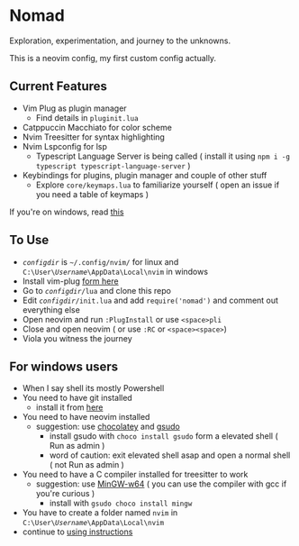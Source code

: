 # Nomad
Exploration, experimentation, and journey to the unknowns.

This is a neovim config, my first custom config actually.

## Current Features
- Vim Plug as plugin manager
    - Find details in `pluginit.lua`
- Catppuccin Macchiato for color scheme
- Nvim Treesitter for syntax highlighting
- Nvim Lspconfig for lsp
    - Typescript Language Server is being called ( install it using `npm i -g typescript typescript-language-server` )
- Keybindings for plugins, plugin manager and couple of other stuff
    - Explore `core/keymaps.lua` to familiarize yourself ( open an issue if you need a table of keymaps )

If you're on windows, read [this](#for-windows-users)

## To Use
- *`configdir`* is `~/.config/nvim/` for linux and <code>C:\User\\<i>Username</i>\AppData\Local\nvim</code> in windows
- Install vim-plug [form here](https://github.com/junegunn/vim-plug)
- Go to <code><i>configdir</i>/lua</code> and clone this repo
- Edit <code><i>configdir</i>/init.lua</code> and add `require('nomad')` and comment out everything else
- Open neovim and run `:PlugInstall` or use `<space>pli`
- Close and open neovim ( or use `:RC` or `<space><space>`)
- Viola you witness the journey

## For windows users
- When I say shell its mostly Powershell
- You need to have git installed
    - install it from [here](https://git-scm.com/download/win)
- You need to have neovim installed
    - suggestion: use [chocolatey](https://chocolatey.org/install) and [gsudo](https://github.com/gerardog/gsudo)
        - install gsudo with `choco install gsudo` form a elevated shell ( Run as admin )
        - word of caution: exit elevated shell asap and open a normal shell ( not Run as admin )
- You need to have a C compiler installed for treesitter to work
    - suggestion: use [MinGW-w64](https://www.mingw-w64.org/) ( you can use the compiler with gcc if you're curious )
        - install with `gsudo choco install mingw`
- You have to create a folder named `nvim` in <code>C:\User\\<i>Username</i>\AppData\Local\nvim</code>
- continue to [using instructions](#to-use)
